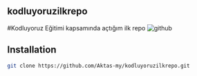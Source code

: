 
## kodluyoruzilkrepo
#Kodluyoruz Eğitimi kapsamında açtığım ilk repo
![github](Documents\projet1\img)
## Installation
```bash
git clone https://github.com/Aktas-my/kodluyoruzilkrepo.git
```
